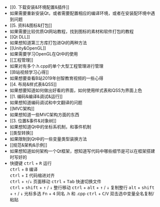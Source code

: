 - [[0. 下载安装&环境配置&插件]]
- 如果需要重新安装Qt，或者需要配置相应的编译环境，或者在安装配环境中遇到问题
- [[5. 资料&图标&打包]]
- 如果需要比较优质Qt网站教程，找到图标的素材和软件打包的教程
- [[Qt DLL]]
- 如果想知道第三方库打包进Qt的两种方法
- [[Unity&OpenGL]]
- 如果需要学习OpenGL在Qt中的使用
- [[工程管理]]
- 如果对有多个.h.cpp的单个大型工程管理进行管理
- [[B站视频学习心得]]
- 如果想要查看B站2019年创智教育视频的一些心得
- [[4. 布局&样式表&QSS]]
- 如果想要知道如何做出好看的界面，如何使用样式表和QSS为界面上色
- [[1. 编码&编译&调试&运行]]
- 如果想知道编码调试和中文翻译的问题
- [[MVC架构]]
- 如果想知道一些MVC架构方面的东西
- [[3. 位置&事件&对象树]]
- 如果想知道Qt中的坐标系机制，和事件机制
- [[类型转换]]
- 如果限制到Qt中的一些变量类型装换方法
- [[规范&架构&示例]]
- 如果想知道如何架构一个Qt框架，想知道写代码中哪些细节是可以在框架搭建时写好的
- 快捷键
	<kbd>ctrl</kbd> + <kbd>R</kbd> 运行  
	<kbd>ctrl</kbd> + <kbd>B</kbd> 编译  
	<kbd>ctrl</kbd> + <kbd>I</kbd> 代码缩进对齐  
	<kbd>ctrl</kbd> + <kbd>↑</kbd>/<kbd>↓</kbd> 页面移动
	<kbd>ctrl</kbd> + <kbd>Tab</kbd> 快速切换文件  
	<kbd>ctrl</kbd> + <kbd>shift</kbd> + <kbd>↑</kbd>  / <kbd>↓</kbd> 整行移动
	<kbd>ctrl</kbd> + <kbd>alt</kbd> + <kbd>↑</kbd>  / <kbd>↓</kbd> 复制整行
	<kbd>alt</kbd> + <kbd>shift</kbd> + <kbd>↑</kbd>  / <kbd>↓</kbd> 光标多选
	<kbd>Fn</kbd> + <kbd>4</kbd> 同名 .h 和 .cpp 
	<kbd>ctrl</kbd> + <kbd>C</kbd>/<kbd>V</kbd>  双击选中变量全名复制/粘贴